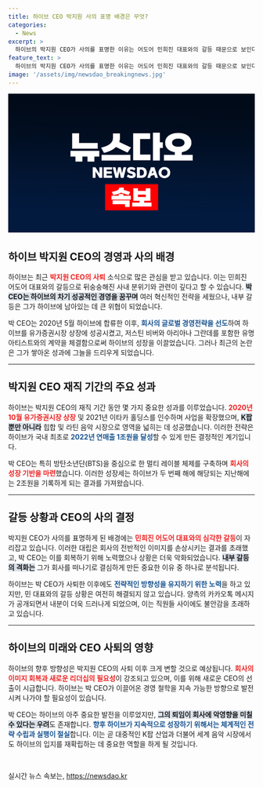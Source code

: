 ```yaml
---
title: 하이브 CEO 박지원 사의 표명 배경은 무엇?
categories:
  - News
excerpt: >
  하이브의 박지원 CEO가 사의를 표명한 이유는 어도어 민희진 대표와의 갈등 때문으로 보인다. 그의 경영 아래 하이브는 연매출 2조를 달성했지만, 내부의 불화가 기업 이미지에 치명타를 입혔다. 과연 하이브의 미래는?
feature_text: >
  하이브의 박지원 CEO가 사의를 표명한 이유는 어도어 민희진 대표와의 갈등 때문으로 보인다. 그의 경영 아래 하이브는 연매출 2조를 달성했지만, 내부의 불화가 기업 이미지에 치명타를 입혔다. 과연 하이브의 미래는?
image: '/assets/img/newsdao_breakingnews.jpg'
---
```


<p><img src="/assets/img/newsdao_breakingnews.jpg" alt="cryptoinkorea 속보" /></p>

<h2 data-ke-size="size26">하이브 박지원 CEO의 경영과 사의 배경</h2>

<p data-ke-size="size16">하이브는 최근 <b><span style="color: #ee2323;">박지원 CEO의 사퇴</span></b> 소식으로 많은 관심을 받고 있습니다. 이는 민희진 어도어 대표와의 갈등으로 뒤숭숭해진 사내 분위기와 관련이 깊다고 할 수 있습니다. <b><span style="background-color: #21538527;">박 CEO는 하이브의 차기 성공적인 경영을 꿈꾸며</span></b> 여러 혁신적인 전략을 세웠으나, 내부 갈등은 그가 하이브에 남아있는 데 큰 위협이 되었습니다.</p>

<p data-ke-size="size16">박 CEO는 2020년 5월 하이브에 합류한 이후, <b><span style="color: #1a5490;">회사의 글로벌 경영전략을 선도</span></b>하여 하이브를 유가증권시장 상장에 성공시켰고, 저스틴 비버와 아리아나 그란데를 포함한 유명 아티스트와의 계약을 체결함으로써 하이브의 성장을 이끌었습니다. 그러나 최근의 논란은 그가 쌓아온 성과에 그늘을 드리우게 되었습니다.</p>

<hr>

<h2 data-ke-size="size26">박지원 CEO 재직 기간의 주요 성과</h2>

<p data-ke-size="size16">하이브는 박지원 CEO의 재직 기간 동안 몇 가지 중요한 성과를 이루었습니다. <b><span style="color: #ee2323;">2020년 10월 유가증권시장 상장</span></b> 및 2021년 이타카 홀딩스를 인수하며 사업을 확장했으며, <b><span style="background-color: #21538527;">K팝 뿐만 아니라</span></b> 힙합 및 라틴 음악 시장으로 영역을 넓히는 데 성공했습니다. 이러한 전략은 하이브가 국내 최초로 <b><span style="color: #1a5490;">2022년 연매출 1조원을 달성</span></b>할 수 있게 만든 결정적인 계기입니다.</p>

<p data-ke-size="size16">박 CEO는 특히 방탄소년단(BTS)을 중심으로 한 멀티 레이블 체제를 구축하며 <b><span style="color: #ee2323;">회사의 성장 기반을 마련</span></b>했습니다. 이러한 성장세는 하이브가 두 번째 해에 해당되는 지난해에는 2조원을 기록하게 되는 결과를 가져왔습니다.</p>

<hr>

<h2 data-ke-size="size26">갈등 상황과 CEO의 사의 결정</h2>

<p data-ke-size="size16">박지원 CEO가 사의를 표명하게 된 배경에는 <b><span style="color: #ee2323;">민희진 어도어 대표와의 심각한 갈등</span></b>이 자리잡고 있습니다. 이러한 대립은 회사의 전반적인 이미지를 손상시키는 결과를 초래했고, 박 CEO는 이를 회복하기 위해 노력했으나 상황은 더욱 악화되었습니다. <b><span style="background-color: #21538527;">내부 갈등의 격화는</span></b> 그가 회사를 떠나기로 결심하게 만든 중요한 이유 중 하나로 분석됩니다.</p>

<p data-ke-size="size16">하이브는 박 CEO가 사퇴한 이후에도 <b><span style="color: #1a5490;">전략적인 방향성을 유지하기 위한 노력</span></b>을 하고 있지만, 민 대표와의 갈등 상황은 여전히 해결되지 않고 있습니다. 양측의 카카오톡 메시지가 공개되면서 내분이 더욱 드러나게 되었으며, 이는 직원들 사이에도 불안감을 초래하고 있습니다.</p>

<hr>

<h2 data-ke-size="size26">하이브의 미래와 CEO 사퇴의 영향</h2>

<p data-ke-size="size16">하이브의 향후 방향성은 박지원 CEO의 사퇴 이후 크게 변할 것으로 예상됩니다. <b><span style="color: #ee2323;">회사의 이미지 회복과 새로운 리더십의 필요성</span></b>이 강조되고 있으며, 이를 위해 새로운 CEO의 선출이 시급합니다. 하이브는 박 CEO가 이끌어온 경영 철학을 지속 가능한 방향으로 발전시켜 나가야 할 필요성이 있습니다.</p>

<p data-ke-size="size16">박 CEO는 하이브의 아주 중요한 발전을 이루었지만, <b><span style="background-color: #21538527;">그의 퇴임이 회사에 악영향을 미칠 수 있다는 우려</span></b>도 존재합니다. <b><span style="color: #1a5490;">향후 하이브가 지속적으로 성장하기 위해서는 체계적인 전략 수립과 실행이 절실</span></b>합니다. 이는 곧 대중적인 K팝 산업과 더불어 세계 음악 시장에서도 하이브의 입지를 재확립하는 데 중요한 역할을 하게 될 것입니다.</p>

<p data-ke-size="size16">&nbsp;</p>
실시간 뉴스 속보는, <a href="https://newsdao.kr" rel="dofollow">https://newsdao.kr</a>


